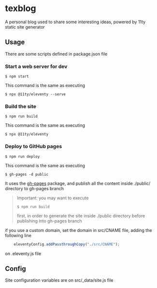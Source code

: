 # texblog
A personal blog used to share some interesting ideas, powered by 11ty static site generator

## Usage

There are some scripts defined in package.json file

### Start a web server for dev

```console
$ npm start
```

This command is the same as executing

```console
$ npx @11ty/eleventy --serve
```

### Build the site

```console
$ npm run build
```

This command is the same as executing

```console
$ npx @11ty/eleventy
```

### Deploy to GitHub pages

```console
$ npm run deploy
```
This command is the same as executing

```console
$ gh-pages -d public
```

It uses the [gh-pages](https://www.npmjs.com/package/gh-pages) package, and publish all the content inside ./public/
directory to gh-pages branch

> Important: you may want to execute
> ```console
> $ npm run build
> ```
> first, in order to generate the site inside ./public directory before publishing
> into gh-pages branch

if you use a custom domain, set the domain in src/CNAME file, adding the following line

```javascript
    eleventyConfig.addPassthroughCopy("./src/CNAME");
```
on .eleventy.js file

## Config
Site configuration variables are on src/_data/site.js file
